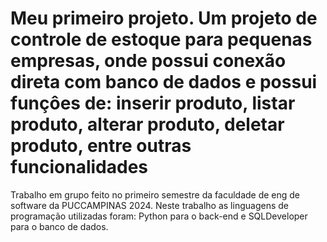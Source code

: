 # Meu primeiro projeto. Um projeto de controle de estoque para pequenas empresas, onde possui conexão direta com banco de dados e possui funçôes de: inserir produto, listar produto, alterar produto, deletar produto, entre outras funcionalidades
Trabalho em grupo feito no primeiro semestre da faculdade de eng de software da PUCCAMPINAS 2024.
Neste trabalho as linguagens de programação utilizadas foram: Python para o back-end e SQLDeveloper para o banco de dados.
